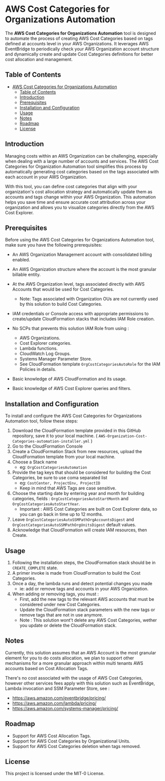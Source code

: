# AWS Cost Categories for Organizations Automation


The **AWS Cost Categories for Organizations Automation** tool is designed to automate the process of creating AWS Cost Categories based on tags defined at accounts level in your AWS Organizations. It leverages AWS EventBridge to periodically check your AWS Organization account structure and dynamically create and update Cost Categories definitions for better cost allocation and management.


## Table of Contents
- [AWS Cost Categories for Organizations Automation](#aws-cost-categories-for-organizations-automation)
  - [Table of Contents](#table-of-contents)
  - [Introduction](#introduction)
  - [Prerequisites](#prerequisites)
  - [Installation and Configuration](#installation-and-configuration)
  - [Usage](#usage)
  - [Notes](#notes)
  - [Roadmap](#roadmap)
  - [License](#license)

## Introduction

Managing costs within an AWS Organization can be challenging, especially when dealing with a large number of accounts and services. The AWS Cost Categories for Organization Automation tool simplifies this process by automatically generating cost categories based on the tags associated with each account in your AWS Organization.

With this tool, you can define cost categories that align with your organization's cost allocation strategy and automatically update them as accounts and tags change within your AWS Organization. This automation helps you save time and ensure accurate cost attribution across your organization and allows you to visualize categories directly from the AWS Cost Explorer.

## Prerequisites

Before using the AWS Cost Categories for Organizations Automation tool, make sure you have the following prerequisites:

- An AWS Organization Management account with consolidated billing enabled.
- An AWS Organization structure where the account is the most granular billable entity.
- At the AWS Organization level, tags associated directly with AWS Accounts that would be used for Cost Categories. 
  - Note: Tags associated with Organization OUs are not currently used by this solution to build Cost Categories.
- IAM credentials or Console access with appropriate permissions to create/update CloudFormation stacks that includes IAM Role creation.
- No SCPs that prevents this solution IAM Role from using : 
    - AWS Organizations.
    - Cost Explorer categories.
    - Lambda functions.
    - CloudWatch Log Groups.
    - Systems Manager Parameter Store. 
    - See CloudFormation template `OrgCostCategoriesAutoRole` for the IAM Policies in details.
  
- Basic knowledge of AWS CloudFormation and its usage.
- Basic knowledge of AWS Cost Explorer queries and filters.

## Installation and Configuration

To install and configure the AWS Cost Categories for Organizations Automation tool, follow these steps:

1. Download the CloudFormation template provided in this GitHub repository, save it to your local machine. ( `AWS-Organization-Cost-Categories-automation-installer.yml` )
2. Go to the CloudFormation Console
3. Create a CloudFormation Stack from new resources, upload the CloudFormation template from your local machine.
4. Choose a Stack name  
   - eg: `OrgCostCategoriesAutomation`
5. Provide the tag keys that should be considered for building the Cost Categories, be sure to use coma separated list 
    -   eg: `CostCenter, ProjectEnv, ProjectID`
    -   Keep in mind that AWS Tags are case sensitive.
6. Choose the starting date by entering year and month for building categories, fields : `OrgCostCategoriesAutoStartMonth` and `OrgCostCategoriesAutoStartYear`.
   - Important : AWS Cost Categories are built on Cost Explorer data, so you can go back in time up to 12 months.
7. Leave `OrgCostCategoriesAutoSSMPathOrgAccountsDigest` and `OrgCostCategoriesAutoSSMPathOrgUnitsDigest` default values.
8. Acknowledge that CloudFormation will create IAM resources, then Create.


## Usage

1. Following the installation steps, the CloudFormation stack should be in `CREATE_COMPLETE` state.
2. A primer invoke is made from CloudFormation to build the Cost Categories.
3. Once a day, the lambda runs and detect potential changes you made
   - ie: add or remove tags and accounts in your AWS Organization.
4. When adding or removing tags, you must :
      -    First, add the new tags to the relevant AWS accounts that must be considered under new Cost Categories.
      -    Update the CloudFormation stack parameters with the new tags or remove tags that are not in use anymore.
      -    Note : This solution wont't delete any AWS Cost Categories, wether you update or delete the CloudFormation stack.

## Notes
Currently, this solution assumes that an AWS Account is the most granular element for you to do costs allocation, we plan to support other mechanisms for a more granular approach within multi tenants AWS accounts based on Cost Allocation Tags.

There's no cost associated with the usage of AWS Cost Categories, however other services fees apply with this solution such as EventBridge, Lambda invocation and SSM Parameter Store, see :
- https://aws.amazon.com/eventbridge/pricing/
- https://aws.amazon.com/lambda/pricing/
- https://aws.amazon.com/systems-manager/pricing/


## Roadmap
-   Support for AWS Cost Allocation Tags.
-   Support for AWS Cost Categories by Organizational Units.
-   Support for AWS Cost Categories deletion when tags removed.
   
## License
This project is licensed under the MIT-0 License.

